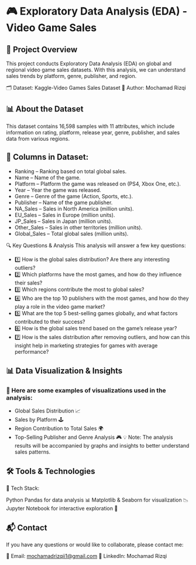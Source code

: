 # 🎮 Exploratory Data Analysis (EDA) - Video Game Sales
## 📌 Project Overview
This project conducts Exploratory Data Analysis (EDA) on global and regional video game sales datasets. With this analysis, we can understand sales trends by platform, genre, publisher, and region.

🗂 Dataset: Kaggle-Video Games Sales Dataset
👤 Author: Mochamad Rizqi

## 📊 About the Dataset
This dataset contains 16,598 samples with 11 attributes, which include information on rating, platform, release year, genre, publisher, and sales data from various regions.

## 📝 Columns in Dataset:
- Ranking – Ranking based on total global sales.
- Name – Name of the game.
- Platform – Platform the game was released on (PS4, Xbox One, etc.).
- Year – Year the game was released.
- Genre – Genre of the game (Action, Sports, etc.).
- Publisher – Name of the game publisher.
- NA_Sales – Sales in North America (million units).
- EU_Sales – Sales in Europe (million units).
- JP_Sales – Sales in Japan (million units).
- Other_Sales – Sales in other territories (million units).
- Global_Sales – Total global sales (million units).

🔍 Key Questions & Analysis
This analysis will answer a few key questions:

- 1️⃣ How is the global sales distribution? Are there any interesting outliers?
- 2️⃣ Which platforms have the most games, and how do they influence their sales?
- 3️⃣ Which regions contribute the most to global sales?
- 4️⃣ Who are the top 10 publishers with the most games, and how do they play a role in the video game market?
- 5️⃣ What are the top 5 best-selling games globally, and what factors contributed to their success?
- 6️⃣ How is the global sales trend based on the game’s release year?
- 7️⃣ How is the sales distribution after removing outliers, and how can this insight help in marketing strategies for games with average performance?

## 📊 Data Visualization & Insights
### 📌 Here are some examples of visualizations used in the analysis:

- Global Sales Distribution 📈
- Sales by Platform 🕹
- Region Contribution to Total Sales 🌍
- Top-Selling Publisher and Genre Analysis 🎮
💡 Note: The analysis results will be accompanied by graphs and insights to better understand sales patterns.

## 🛠 Tools & Technologies
🚀 Tech Stack:

Python
Pandas for data analysis 📊
Matplotlib & Seaborn for visualization 📉
Jupyter Notebook for interactive exploration 📑

## 📬 Contact
If you have any questions or would like to collaborate, please contact me:

📧 Email: mochamadrizqii1@gmail.com 🔗 LinkedIn: Mochamad Rizqi

